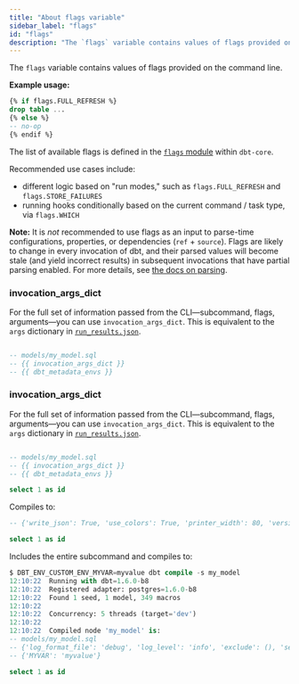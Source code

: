 ```yaml
---
title: "About flags variable"
sidebar_label: "flags"
id: "flags"
description: "The `flags` variable contains values of flags provided on the cli."
---
```


The `flags` variable contains values of flags provided on the command line.

__Example usage:__

<File name='flags.sql'>

```sql
{% if flags.FULL_REFRESH %}
drop table ...
{% else %}
-- no-op
{% endif %}
```

</File>

The list of available flags is defined in the [`flags` module](https://github.com/dbt-labs/dbt-core/blob/HEAD/core/dbt/flags.py) within `dbt-core`.

Recommended use cases include:
- different <Term id="materialization" /> logic based on "run modes," such as `flags.FULL_REFRESH` and `flags.STORE_FAILURES`
- running hooks conditionally based on the current command / task type, via `flags.WHICH`

**Note:** It is _not_ recommended to use flags as an input to parse-time configurations, properties, or dependencies (`ref` + `source`). Flags are likely to change in every invocation of dbt, and their parsed values will become stale (and yield incorrect results) in subsequent invocations that have partial parsing enabled. For more details, see [the docs on parsing](/reference/parsing).


<VersionBlock firstVersion="1.6">

### invocation_args_dict

For the full set of information passed from the CLI—subcommand, flags, arguments—you can use `invocation_args_dict`. This is equivalent to the `args` dictionary in [`run_results.json`](/reference/artifacts/run-results-json).

```sql

-- models/my_model.sql
-- {{ invocation_args_dict }}
-- {{ dbt_metadata_envs }}

```

<VersionBlock firstVersion="1.3" lastVersion="1.5">

### invocation_args_dict

For the full set of information passed from the CLI—subcommand, flags, arguments—you can use `invocation_args_dict`. This is equivalent to the `args` dictionary in [`run_results.json`](/reference/artifacts/run-results-json).

```sql

-- models/my_model.sql
-- {{ invocation_args_dict }}
-- {{ dbt_metadata_envs }}

select 1 as id

```
<VersionBlock firstVersion="1.3" lastVersion="1.5">
  
Compiles to:

```sql
-- {'write_json': True, 'use_colors': True, 'printer_width': 80, 'version_check': True, 'partial_parse': True, 'static_parser': True, 'profiles_dir': '/Users/.../.dbt', 'send_anonymous_usage_stats': False, 'event_buffer_size': 100000, 'quiet': False, 'no_print': False, 'parse_only': False, 'which': 'compile', 'rpc_method': 'compile', 'indirect_selection': 'eager'}

select 1 as id
```

</VersionBlock>

</VersionBlock>

<VersionBlock firstVersion="1.6">

Includes the entire subcommand and compiles to:

```sql
$ DBT_ENV_CUSTOM_ENV_MYVAR=myvalue dbt compile -s my_model
12:10:22  Running with dbt=1.6.0-b8
12:10:22  Registered adapter: postgres=1.6.0-b8
12:10:22  Found 1 seed, 1 model, 349 macros
12:10:22
12:10:22  Concurrency: 5 threads (target='dev')
12:10:22
12:10:22  Compiled node 'my_model' is:
-- models/my_model.sql
-- {'log_format_file': 'debug', 'log_level': 'info', 'exclude': (), 'send_anonymous_usage_stats': True, 'which': 'compile', 'defer': False, 'output': 'text', 'log_format': 'default', 'macro_debugging': False, 'populate_cache': True, 'static_parser': True, 'vars': {}, 'warn_error_options': WarnErrorOptions(include=[], exclude=[]), 'quiet': False, 'select': ('my_model',), 'indirect_selection': 'eager', 'strict_mode': False, 'version_check': False, 'enable_legacy_logger': False, 'log_path': '/Users/jerco/dev/scratch/testy/logs', 'profiles_dir': '/Users/jerco/.dbt', 'invocation_command': 'dbt compile -s my_model', 'log_level_file': 'debug', 'project_dir': '/Users/jerco/dev/scratch/testy', 'favor_state': False, 'use_colors_file': True, 'write_json': True, 'partial_parse': True, 'printer_width': 80, 'print': True, 'cache_selected_only': False, 'use_colors': True, 'introspect': True}
-- {'MYVAR': 'myvalue'}

select 1 as id

```

</VersionBlock>


